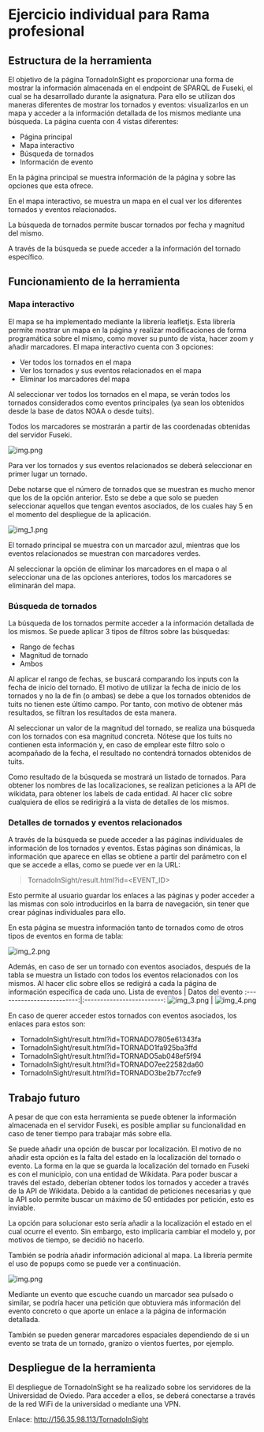 # Ejercicio individual para Rama profesional

## Estructura de la herramienta
El objetivo de la página TornadoInSight es proporcionar una forma de mostrar la información almacenada en el endpoint de SPARQL de Fuseki, el cual se ha desarrollado durante la asignatura. Para ello se utilizan dos maneras diferentes de mostrar los tornados y eventos: visualizarlos en un mapa y acceder a la información detallada de los mismos mediante una búsqueda.
La página cuenta con 4 vistas diferentes:
- Página principal
- Mapa interactivo
- Búsqueda de tornados
- Información de evento

En la página principal se muestra información de la página y sobre las opciones que esta ofrece.
  
En el mapa interactivo, se muestra un mapa en el cual ver los diferentes tornados y eventos relacionados. 

La búsqueda de tornados permite buscar tornados por fecha y magnitud del mismo.

A través de la búsqueda se puede acceder a la información del tornado específico.
## Funcionamiento de la herramienta
### Mapa interactivo
El mapa se ha implementado mediante la librería leafletjs. Esta librería permite mostrar un mapa en la página y realizar modificaciones de forma programática sobre el mismo, como mover su punto de vista, hacer zoom y añadir marcadores.
El mapa interactivo cuenta con 3 opciones:
- Ver todos los tornados en el mapa
- Ver los tornados y sus eventos relacionados en el mapa
- Eliminar los marcadores del mapa

  
Al seleccionar ver todos los tornados en el mapa, se verán todos los tornados considerados como eventos principales (ya sean los obtenidos desde la base de datos NOAA o desde tuits).
  
Todos los marcadores se mostrarán a partir de las coordenadas obtenidas del servidor Fuseki.
  
![img.png](media/img.png)
  
Para ver los tornados y sus eventos relacionados se deberá seleccionar en primer lugar un tornado.
  
Debe notarse que el número de tornados que se muestran es mucho menor que los de la opción anterior. Esto se debe a que solo se pueden seleccionar aquellos que tengan eventos asociados, de los cuales hay 5 en el momento del despliegue de la aplicación.
  
![img_1.png](media/img_1.png)
  
El tornado principal se muestra con un marcador azul, mientras que los eventos relacionados se muestran con marcadores verdes.
  
Al seleccionar la opción de eliminar los marcadores en el mapa o al seleccionar una de las opciones anteriores, todos los marcadores se eliminarán del mapa.
### Búsqueda de tornados
La búsqueda de los tornados permite acceder a la información detallada de los mismos. Se puede aplicar 3 tipos de filtros sobre las búsquedas:
- Rango de fechas
- Magnitud de tornado
- Ambos

  
Al aplicar el rango de fechas, se buscará comparando los inputs con la fecha de inicio del tornado. El motivo de utilizar la fecha de inicio de los tornados y no la de fin (o ambas) se debe a que los tornados obtenidos de tuits no tienen este último campo. Por tanto, con motivo de obtener más resultados, se filtran los resultados de esta manera.
  
Al seleccionar un valor de la magnitud del tornado, se realiza una búsqueda con los tornados con esa magnitud concreta. Nótese que los tuits no contienen esta información y, en caso de emplear este filtro solo o acompañado de la fecha, el resultado no contendrá tornados obtenidos de tuits.
  
Como resultado de la búsqueda se mostrará un listado de tornados. Para obtener los nombres de las localizaciones, se realizan peticiones a la API de wikidata, para obtener los labels de cada entidad. Al hacer clic sobre cualquiera de ellos se redirigirá a la vista de detalles de los mismos.
### Detalles de tornados y eventos relacionados
A través de la búsqueda se puede acceder a las páginas individuales de información de los tornados y eventos. Estas páginas son dinámicas, la información que aparece en ellas se obtiene a partir del parámetro con el que se accede a ellas, como se puede ver en la URL:
> TornadoInSight/result.html?id=<EVENT_ID>

Esto permite al usuario guardar los enlaces a las páginas y poder acceder a las mismas con solo introducirlos en la barra de navegación, sin tener que crear páginas individuales para ello.

En esta página se muestra información tanto de tornados como de otros tipos de eventos en forma de tabla:

![img_2.png](media/img_2.png)

Además, en caso de ser un tornado con eventos asociados, después de la tabla se muestra un listado con todos los eventos relacionados con los mismos. Al hacer clic sobre ellos se redigirá a cada la página de información específica de cada uno.
Lista de eventos | Datos del evento
:-------------------------:|:-------------------------:
![img_3.png](media/img_3.png)  |  ![img_4.png](media/img_4.png)


En caso de querer acceder estos tornados con eventos asociados, los enlaces para estos son:

- TornadoInSight/result.html?id=TORNADO7805e61343fa
- TornadoInSight/result.html?id=TORNADO1fa925ba3ffd
- TornadoInSight/result.html?id=TORNADO5ab048ef5f94
- TornadoInSight/result.html?id=TORNADO7ee22582da60
- TornadoInSight/result.html?id=TORNADO3be2b77ccfe9
## Trabajo futuro
A pesar de que con esta herramienta se puede obtener la información almacenada en el servidor Fuseki, es posible ampliar su funcionalidad en caso de tener tiempo para trabajar más sobre ella.

Se puede añadir una opción de buscar por localización. El motivo de no añadir esta opción es la falta del estado en la localización del tornado o evento. La forma en la que se guarda la localización del tornado en Fuseki es con el municipio, con una entidad de Wikidata. Para poder buscar a través del estado, deberían obtener todos los tornados y acceder a través de la API de Wikidata. Debido a la cantidad de peticiones necesarias y que la API solo permite buscar un máximo de 50 entidades por petición, esto es inviable.

La opción para solucionar esto sería añadir a la localización el estado en el cual ocurre el evento. Sin embargo, esto implicaría cambiar el modelo y, por motivos de tiempo, se decidió no hacerlo.

También se podría añadir información adicional al mapa. La librería permite el uso de popups como se puede ver a continuación.

![img.png](img.png)

Mediante un evento que escuche cuando un marcador sea pulsado o similar, se podría hacer una petición que obtuviera más información del evento concreto o que aporte un enlace a la página de información detallada.

También se pueden generar marcadores espaciales dependiendo de si un evento se trata de un tornado, granizo o vientos fuertes, por ejemplo.

## Despliegue de la herramienta

El despliegue de TornadoInSight se ha realizado sobre los servidores de la Universidad de Oviedo. Para acceder a ellos, se deberá conectarse a través de la red WiFi de la universidad o mediante una VPN.

Enlace: http://156.35.98.113/TornadoInSight
